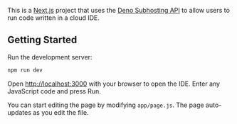 This is a [Next.js](https://nextjs.org/) project that uses the [Deno Subhosting API](https://deno.com/subhosting) to allow users to run code written in a cloud IDE.

## Getting Started

Run the development server:

```bash
npm run dev
```

Open [http://localhost:3000](http://localhost:3000) with your browser to open the IDE. Enter any JavaScript code and press Run.

You can start editing the page by modifying `app/page.js`. The page auto-updates as you edit the file.

